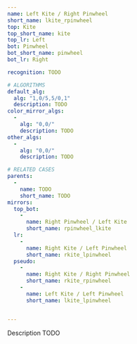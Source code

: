```yaml
---
name: Left Kite / Right Pinwheel
short_name: lkite_rpinwheel
top: Kite
top_short_name: kite
top_lr: Left
bot: Pinwheel
bot_short_name: pinwheel
bot_lr: Right

recognition: TODO

# ALGORITHMS
default_alg:
  alg: "1,0/5,5/0,1"
  description: TODO
color_mirror_algs:
  -
    alg: "0,0/"
    description: TODO
other_algs:
  -
    alg: "0,0/"
    description: TODO

# RELATED CASES
parents:
  -
    name: TODO
    short_name: TODO
mirrors:
  top_bot:
    -
      name: Right Pinwheel / Left Kite
      short_name: rpinwheel_lkite
  lr:
    -
      name: Right Kite / Left Pinwheel
      short_name: rkite_lpinwheel
  pseudo:
    -
      name: Right Kite / Right Pinwheel
      short_name: rkite_rpinwheel
    -
      name: Left Kite / Left Pinwheel
      short_name: lkite_lpinwheel


---
```


Description TODO

